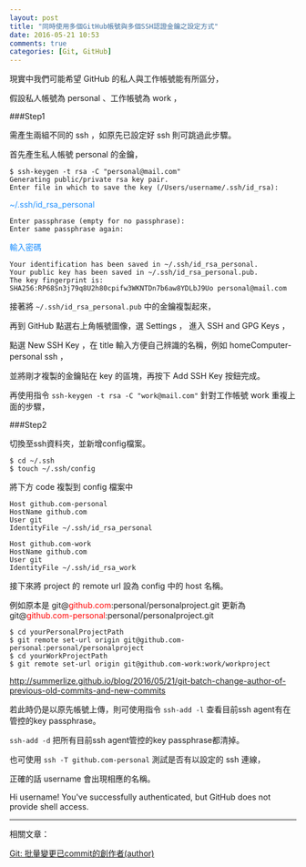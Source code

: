 ```yaml
---
layout: post
title: "同時使用多個GitHub帳號與多個SSH認證金鑰之設定方式"
date: 2016-05-21 10:53
comments: true
categories: [Git, GitHub]
---
```

現實中我們可能希望 GitHub 的私人與工作帳號能有所區分，

假設私人帳號為 personal 、工作帳號為 work ，

###Step1

需產生兩組不同的 ssh ，如原先已設定好 ssh 則可跳過此步驟。

首先產生私人帳號 personal 的金鑰，

	$ ssh-keygen -t rsa -C "personal@mail.com"
	Generating public/private rsa key pair.
	Enter file in which to save the key (/Users/username/.ssh/id_rsa): 
	
<font color="#1E90FF">~/.ssh/id_rsa_personal</font>

	Enter passphrase (empty for no passphrase):
	Enter same passphrase again:

<font color="#1E90FF">輸入密碼</font>

	Your identification has been saved in ~/.ssh/id_rsa_personal.
	Your public key has been saved in ~/.ssh/id_rsa_personal.pub.
	The key fingerprint is:
	SHA256:RP68Sn3j79q8U2h80cpifw3WKNTDn7b6aw8YDLbJ9Uo personal@mail.com

接著將 ``~/.ssh/id_rsa_personal.pub`` 中的金鑰複製起來，

再到 GitHub 	點選右上角帳號圖像，選 Settings ， 進入 SSH and GPG Keys ，

點選 New SSH Key ，在 title 輸入方便自己辨識的名稱，例如 homeComputer-personal ssh ，

並將剛才複製的金鑰貼在 key 的區塊，再按下 Add SSH Key 按鈕完成。


再使用指令 ``ssh-keygen -t rsa -C "work@mail.com"`` 針對工作帳號 work 重複上面的步驟，

###Step2

切換至ssh資料夾，並新增config檔案。

	$ cd ~/.ssh
	$ touch ~/.ssh/config

將下方 code 複製到 config 檔案中

	Host github.com-personal
    HostName github.com
    User git
    IdentityFile ~/.ssh/id_rsa_personal
    
    Host github.com-work
    HostName github.com
    User git
    IdentityFile ~/.ssh/id_rsa_work
    
接下來將 project 的 remote url 設為 config 中的 host 名稱。

例如原本是 git@<font color="red">github.com</font>:personal/personalproject.git 更新為 git@<font color="red">github.com-personal</font>:personal/personalproject.git
 
	$ cd yourPersonalProjectPath
	$ git remote set-url origin git@github.com-personal:personal/personalproject
	$ cd yourWorkProjectPath
	$ git remote set-url origin git@github.com-work:work/workproject


http://summerlize.github.io/blog/2016/05/21/git-batch-change-author-of-previous-old-commits-and-new-commits


若此時仍是以原先帳號上傳，則可使用指令 ``ssh-add -l`` 查看目前ssh agent有在管控的key passphrase。

``ssh-add -d`` 把所有目前ssh agent管控的key passphrase都清掉。

也可使用 ``ssh -T github.com-personal`` 測試是否有以設定的 ssh 連線，

正確的話 username 會出現相應的名稱。

Hi username! You've successfully authenticated, but GitHub does not provide shell access.

---

相關文章：

[Git: 批量變更已commit的創作者(author)](http://summerlize.github.io/blog/2016/05/21/git-batch-change-author-of-previous-old-commits/)

